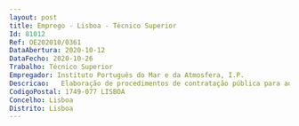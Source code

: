 ```yaml
--- 
layout: post
title: Emprego - Lisboa - Técnico Superior
Id: 81012
Ref: OE202010/0361
DataAbertura: 2020-10-12
DataFecho: 2020-10-26
Trabalho: Técnico Superior
Empregador: Instituto Português do Mar e da Atmosfera, I.P.
Descricao:   Elaboração de procedimentos de contratação pública para aquisição de bens e serviços necessários ao exercício das competências do IPMA, I.P.   Preparação das peças dos procedimentos concursais, integração em júris de concursos e execução das formalidades legais subsequentes ao despacho de adjudicação   Acompanhamento e gestão da execução dos contratos transversais ao IPMA, I.P. que tem por objeto a contratação de bens e serviços e empreitadas.
CodigoPostal: 1749-077 LISBOA
Concelho: Lisboa
Distrito: Lisboa
--- 
```

